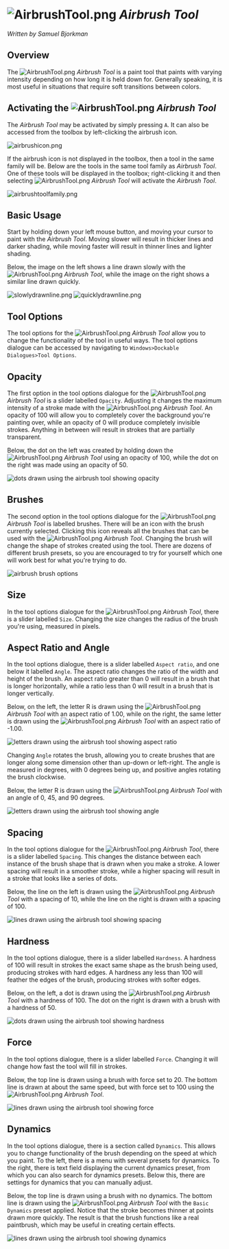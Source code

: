 # ![AirbrushTool.png](../images/AirbrushTool.png) *Airbrush Tool*

*Written by Samuel Bjorkman*

## Overview

The ![AirbrushTool.png](../images/AirbrushTool.png) *Airbrush Tool* is a paint tool that paints with varying intensity depending on how long it is held down for. Generally speaking, it is most useful in situations that require soft transitions between colors.

## Activating the ![AirbrushTool.png](../images/AirbrushTool.png) *Airbrush Tool*

The *Airbrush Tool* may be activated by simply pressing `A`. It can also be accessed from the toolbox by left-clicking the airbrush icon.

![airbrushicon.png](../images/airbrushicon.png)

If the airbrush icon is not displayed in the toolbox, then a tool in the same family will be. Below are the tools in the same tool family as *Airbrush Tool*. One of these tools will be displayed in the toolbox; right-clicking it and then selecting ![AirbrushTool.png](../images/AirbrushTool.png) *Airbrush Tool* will activate the *Airbrush Tool*.

![airbrushtoolfamily.png](../images/airbrushtoolfamily.png)

## Basic Usage

Start by holding down your left mouse button, and moving your cursor to paint with the *Airbrush Tool*. Moving slower will result in thicker lines and darker shading, while moving faster will result in thinner lines and lighter shading.

Below, the image on the left shows a line drawn slowly with the ![AirbrushTool.png](../images/AirbrushTool.png) *Airbrush Tool*, while the image on the right shows a similar line drawn quickly.

![slowlydrawnline.png](../images/slowlydrawnline.png) ![quicklydrawnline.png](../images/quicklydrawnline.png)

## Tool Options

The tool options for the ![AirbrushTool.png](../images/AirbrushTool.png) *Airbrush Tool* allow you to change the functionality of the tool in useful ways. The tool options dialogue can be accessed by navigating to `Windows>Dockable Dialogues>Tool Options`. 

## Opacity

The first option in the tool options dialogue for the ![AirbrushTool.png](../images/AirbrushTool.png) *Airbrush Tool* is a slider labelled `Opacity`. Adjusting it changes the maximum intensity of a stroke made with the ![AirbrushTool.png](../images/AirbrushTool.png) *Airbrush Tool*. An opacity of 100 will allow you to completely cover the background you're painting over, while an opacity of 0 will produce completely invisible strokes. Anything in between will result in strokes that are partially transparent.

Below, the dot on the left was created by holding down the ![AirbrushTool.png](../images/AirbrushTool.png) *Airbrush Tool* using an opacity of 100, while the dot on the right was made using an opacity of 50.

![dots drawn using the airbrush tool showing opacity](../images/airbrushopacity.png)

## Brushes

The second option in the tool options dialogue for the ![AirbrushTool.png](../images/AirbrushTool.png) *Airbrush Tool* is labelled brushes. There will be an icon with the brush currently selected. Clicking this icon reveals all the brushes that can be used with the ![AirbrushTool.png](../images/AirbrushTool.png) *Airbrush Tool*. Changing the brush will change the shape of strokes created using the tool. There are dozens of different brush presets, so you are encouraged to try for yourself which one will work best for what you're trying to do.

![airbrush brush options](../images/brushoptions.png)

## Size 

In the tool options dialogue for the ![AirbrushTool.png](../images/AirbrushTool.png) *Airbrush Tool*, there is a slider labelled `Size`. Changing the size changes the radius of the brush you're using, measured in pixels.

## Aspect Ratio and Angle

In the tool options dialogue, there is a slider labelled `Aspect ratio`, and one below it labelled `Angle`. The aspect ratio changes the ratio of the width and height of the brush. An aspect ratio greater than 0 will result in a brush that is longer horizontally, while a ratio less than 0 will result in a brush that is longer vertically.

Below, on the left, the letter R is drawn using the ![AirbrushTool.png](../images/AirbrushTool.png) *Airbrush Tool* with an aspect ratio of 1.00, while on the right, the same letter is drawn using the ![AirbrushTool.png](../images/AirbrushTool.png) *Airbrush Tool* with an aspect ratio of -1.00.

![letters drawn using the airbrush tool showing aspect ratio](../images/airbrushaspectratio.png)

Changing `Angle` rotates the brush, allowing you to create brushes that are longer along some dimension other than up-down or left-right. The angle is measured in degrees, with 0 degrees being up, and positive angles rotating the brush clockwise.

Below, the letter R is drawn using the ![AirbrushTool.png](../images/AirbrushTool.png) *Airbrush Tool* with an angle of 0, 45, and 90 degrees.

![letters drawn using the airbrush tool showing angle](../images/airbrushangle.png)

## Spacing

In the tool options dialogue for the ![AirbrushTool.png](../images/AirbrushTool.png) *Airbrush Tool*, there is a slider labelled `Spacing`. This changes the distance between each instance of the brush shape that is drawn when you make a stroke. A lower spacing will result in a smoother stroke, while a higher spacing will result in a stroke that looks like a series of dots.

Below, the line on the left is drawn using the ![AirbrushTool.png](../images/AirbrushTool.png) *Airbrush Tool* with a spacing of 10, while the line on the right is drawn with a spacing of 100.

![lines drawn using the airbrush tool showing spacing](../images/airbrushspacing.png)


## Hardness

In the tool options dialogue, there is a slider labelled `Hardness`. A hardness of 100 will result in strokes the exact same shape as the brush being used, producing strokes with hard edges. A hardness any less than 100 will feather the edges of the brush, producing strokes with softer edges.

Below, on the left, a dot is drawn using the ![AirbrushTool.png](../images/AirbrushTool.png) *Airbrush Tool* with a hardness of 100. The dot on the right is drawn with a brush with a hardness of 50.

![dots drawn using the airbrush tool showing hardness](../images/airbrushhardness.png)

## Force

In the tool options dialogue, there is a slider labelled `Force`. Changing it will change how fast the tool will fill in strokes.

Below, the top line is drawn using a brush with force set to 20. The bottom line is drawn at about the same speed, but with force set to 100 using the ![AirbrushTool.png](../images/AirbrushTool.png) *Airbrush Tool*.

![lines drawn using the airbrush tool showing force](../images/airbrushforce.png)

## Dynamics

In the tool options dialogue, there is a section called `Dynamics`. This allows you to change functionality of the brush depending on the speed at which you paint. To the left, there is a menu with several presets for dynamics. To the right, there is text field displaying the current dynamics preset, from which you can also search for dynamics presets. Below this, there are settings for dynamics that you can manually adjust.

Below, the top line is drawn using a brush with no dynamics. The bottom line is drawn using the ![AirbrushTool.png](../images/AirbrushTool.png) *Airbrush Tool* with the `Basic Dynamics` preset applied. Notice that the stroke becomes thinner at points drawn more quickly. The result is that the brush functions like a real paintbrush, which may be useful in creating certain effects.

![lines drawn using the airbrush tool showing dynamics](../images/airbrushdynamics.png)
